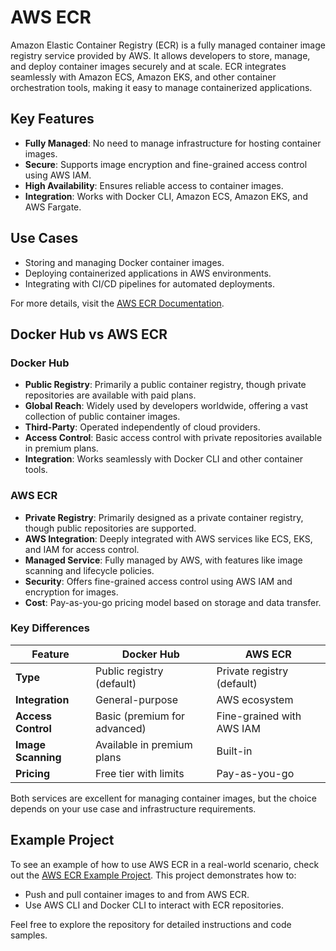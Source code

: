 # AWS ECR

Amazon Elastic Container Registry (ECR) is a fully managed container image registry service provided by AWS. It allows developers to store, manage, and deploy container images securely and at scale. ECR integrates seamlessly with Amazon ECS, Amazon EKS, and other container orchestration tools, making it easy to manage containerized applications.

## Key Features
- **Fully Managed**: No need to manage infrastructure for hosting container images.
- **Secure**: Supports image encryption and fine-grained access control using AWS IAM.
- **High Availability**: Ensures reliable access to container images.
- **Integration**: Works with Docker CLI, Amazon ECS, Amazon EKS, and AWS Fargate.

## Use Cases
- Storing and managing Docker container images.
- Deploying containerized applications in AWS environments.
- Integrating with CI/CD pipelines for automated deployments.

For more details, visit the [AWS ECR Documentation](https://docs.aws.amazon.com/AmazonECR/latest/userguide/what-is-ecr.html).

## Docker Hub vs AWS ECR

### Docker Hub
- **Public Registry**: Primarily a public container registry, though private repositories are available with paid plans.
- **Global Reach**: Widely used by developers worldwide, offering a vast collection of public container images.
- **Third-Party**: Operated independently of cloud providers.
- **Access Control**: Basic access control with private repositories available in premium plans.
- **Integration**: Works seamlessly with Docker CLI and other container tools.

### AWS ECR
- **Private Registry**: Primarily designed as a private container registry, though public repositories are supported.
- **AWS Integration**: Deeply integrated with AWS services like ECS, EKS, and IAM for access control.
- **Managed Service**: Fully managed by AWS, with features like image scanning and lifecycle policies.
- **Security**: Offers fine-grained access control using AWS IAM and encryption for images.
- **Cost**: Pay-as-you-go pricing model based on storage and data transfer.

### Key Differences
| Feature               | Docker Hub                     | AWS ECR                       |
|-----------------------|--------------------------------|--------------------------------|
| **Type**              | Public registry (default)     | Private registry (default)    |
| **Integration**       | General-purpose               | AWS ecosystem                 |
| **Access Control**    | Basic (premium for advanced)  | Fine-grained with AWS IAM     |
| **Image Scanning**    | Available in premium plans    | Built-in                      |
| **Pricing**           | Free tier with limits         | Pay-as-you-go                 |

Both services are excellent for managing container images, but the choice depends on your use case and infrastructure requirements.


## Example Project

To see an example of how to use AWS ECR in a real-world scenario, check out the [AWS ECR Example Project](example-project/ecr_project.md). This project demonstrates how to:

- Push and pull container images to and from AWS ECR.
- Use AWS CLI and Docker CLI to interact with ECR repositories.

Feel free to explore the repository for detailed instructions and code samples.
